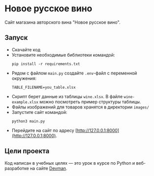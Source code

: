 # Новое русское вино

Сайт магазина авторского вина "Новое русское вино".

## Запуск

- Скачайте код
- Установите необходимые библиотеки командой:
  ```
  pip install -r requirements.txt
  ```
- Рядом с файлом `main.py` создайте `.env`-файл с переменной окружения:
  ```
  TABLE_FILENAME=you_table.xlsx
  ```
- Скрипт берет данные из таблицы `wine.xlsx`. В файле `wine-example.xlsx`
  можно посмотреть пример структуры таблицы.
- Файлы изображений для товаров хранятся в директории `images/`  
- Запустите сайт командой:
  ```
  python3 main.py
  ```
- Перейдите на сайт по адресу [http://127.0.0.1:8000](http://127.0.0.1:8000).

## Цели проекта

Код написан в учебных целях — это урок в курсе по Python и веб-разработке на сайте [Devman](https://dvmn.org).
